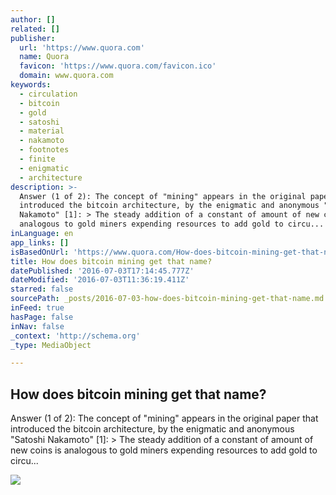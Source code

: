 ```yaml
---
author: []
related: []
publisher:
  url: 'https://www.quora.com'
  name: Quora
  favicon: 'https://www.quora.com/favicon.ico'
  domain: www.quora.com
keywords:
  - circulation
  - bitcoin
  - gold
  - satoshi
  - material
  - nakamoto
  - footnotes
  - finite
  - enigmatic
  - architecture
description: >-
  Answer (1 of 2): The concept of "mining" appears in the original paper that
  introduced the bitcoin architecture, by the enigmatic and anonymous "Satoshi
  Nakamoto" [1]: > The steady addition of a constant of amount of new coins is
  analogous to gold miners expending resources to add gold to circu...
inLanguage: en
app_links: []
isBasedOnUrl: 'https://www.quora.com/How-does-bitcoin-mining-get-that-name'
title: How does bitcoin mining get that name?
datePublished: '2016-07-03T17:14:45.777Z'
dateModified: '2016-07-03T11:36:19.411Z'
starred: false
sourcePath: _posts/2016-07-03-how-does-bitcoin-mining-get-that-name.md
inFeed: true
hasPage: false
inNav: false
_context: 'http://schema.org'
_type: MediaObject

---
```

<article style=""><h1>How does bitcoin mining get that name?</h1><p>Answer (1 of 2): The concept of "mining" appears in the original paper that introduced the bitcoin architecture, by the enigmatic and anonymous "Satoshi Nakamoto" [1]: &gt; The steady addition of a constant of amount of new coins is analogous to gold miners expending resources to add gold to circu...</p><img src="https://qsf.ec.quoracdn.net/-images.new_grid.fb_share_default.pnge6dde9cfa6e03c43.png" /></article>